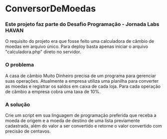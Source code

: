 # ConversorDeMoedas
### Este projeto faz parte do Desafio Programação - Jornada Labs HAVAN

O requisito do projeto era que fosse feito uma calculadora de câmbio de moedas em arquivo único. Para deploy basta apenas iniciar o arquivo "calculadora.php" direto no servidor.

### O problema
A casa de câmbio Muito Dinheiro precisa de um programa para gerenciar suas operações. Atualmente a empresa utiliza uma planilha para converter as moedas e registrar os saldos em caixa de cada loja. Para cada operação de câmbio a empresa cobra uma taxa de 10%.

### A solução
Crie um script em sua linguagem de programação preferida que receba a moeda de origem e a moeda de destino de uma lista previamente cadastrada, além do valor a ser convertido e retorne o valor convertido com precisão de centavos.

